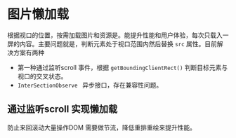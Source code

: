 # 图片懒加载

根据视口的位置，按需加载图片和资源是。能提升性能和用户体验，每次只载入一屏的内容。主要问题就是，判断元素处于视口范围内然后替换 `src` 属性。目前解决方案有两种

* 第一种通过监听scroll 事件，根据 `getBoundingClientRect()` 判断目标元素与视口的交叉状态。
* `InterSectionObserve ` 异步接口，存在兼容性问题。

## 通过监听scroll 实现懒加载

防止来回滚动大量操作DOM 需要做节流，降低重排重绘来提升性能。